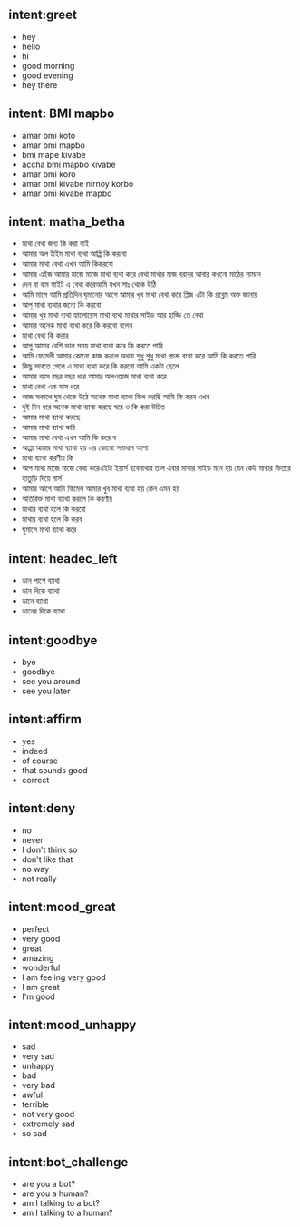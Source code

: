 ## intent:greet
- hey
- hello
- hi
- good morning
- good evening
- hey there


## intent: BMI mapbo
- amar bmi koto
- amar bmi mapbo
- bmi mape kivabe
- accha bmi mapbo kivabe
- amar bmi koro
- amar bmi kivabe nirnoy korbo
- amar bmi kivabe mapbo 

## intent: matha_betha
- মাথা বেথা  জন্য কি করা যাই
- আমার অল টাইম মাথা ব্যথা আপ্পি কি করবো
- আমার মাথা বেথা এখন আমি কিকরবো
- আমার এইজ আমার মাজে মাজে মাথা ব্যথা করে বেথা মাথার মাজ বরাবর আবার কখনো মাঠের সামনে   
- দেন বা বাম সাইট এ বেথা করেআমি যখন সাঃ থেকে উঠি
- আমি মালে আমি প্রতিদিন ঘুমানোর আগে আমার খুব মাথা বেথা করে প্লিজ এটা কি প্রব্লেম অক্ত জানায়
- আপু মাথা ব্যথার জন্যে কি করবো
- আমার খুব মাথা ব্যথা হ্যালোয়েস মাথা ব্যথা মাথার সাইড আর হাড্ডি তে বেথা
- আমার অনেক মাথা ব্যথা করে কি করবো বলেন
- মাথা বেথা কি করার
- আপু আমার বেশি ভাল সময় মাথা ব্যথা করে কি করতে পারি
- আমি ফেমেলী আমার কোনো কাজ করলে অথবা শুধু শুধু মাথা প্রচন্ড ব্যথা করে আমি কি করতে পারি
- কিছু ভাবতে গেলে এ মাথা ব্যথা করে কি করবো আমি একটা ছেলে
- আমার বয়স বছর বছর ধরে আমার অলওয়েজ মাথা ব্যথা করে
- মাথা বেথা এক মাস ধরে
- আজ সকালে ঘুম থেকে উঠে অনেক মাথা ব্যাথা ফিল করছি আমি কি করব এখন
- দুই দিন ধরে অনেক মাথা ব্যাথা করছে ঘরে ও কি করা উচিত
- আমার মাথা ব্যাথা করছে
- আমার মাথা ব্যাথা করি
- আমার মাথা বেথা এখন আমি কি করে ব
- আপ্পা আমার মাথা ব্যাথা হয় এর কোনো সমাধান আশা
- মাথা ব্যাথা করণীয় কি
- আপ মাথা মাজে মাজে বেথা করেএইটা ইয়ার্স হবেমাথার তাল এবার মাথার সাইড মনে হয় যেন কেউ মাথার ভিতরে হাতুড়ি দিয়ে মার্স
- আমার আগে আমি ফিমেল আমার খুব মাথা ব্যথা হয় কেন এমন হয়
- অতিরিক্ত মাথা ব্যাথা করলে কি করণীয়
- মাথার ব্যথা হলে কি করবো
- মাথার ব্যথা হলে কি করব
- ঘুমালে মাথা ব্যাথা করে

## intent: headec_left
- ডান পাশে ব্যাথা
- ডান দিকে ব্যাথা
- ডানে ব্যাথা
- ডানের দিকে ব্যাথা

## intent:goodbye
- bye
- goodbye
- see you around
- see you later

## intent:affirm
- yes
- indeed
- of course
- that sounds good
- correct

## intent:deny
- no
- never
- I don't think so
- don't like that
- no way
- not really

## intent:mood_great
- perfect
- very good
- great
- amazing
- wonderful
- I am feeling very good
- I am great
- I'm good

## intent:mood_unhappy
- sad
- very sad
- unhappy
- bad
- very bad
- awful
- terrible
- not very good
- extremely sad
- so sad

## intent:bot_challenge
- are you a bot?
- are you a human?
- am I talking to a bot?
- am I talking to a human?
